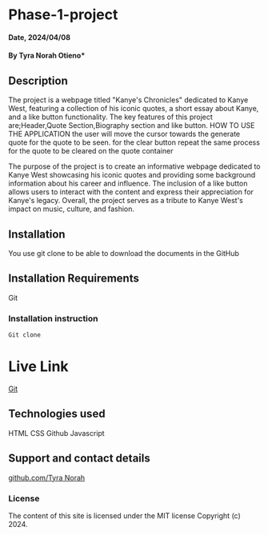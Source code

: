 # Phase-1-project

#### Date, 2024/04/08

#### By Tyra Norah Otieno*

## Description
The project is a webpage titled "Kanye's Chronicles" dedicated to Kanye West, featuring a collection of his iconic quotes, a short essay about Kanye, and a like button functionality.
The key features of this project are;Header,Quote Section,Biography section and like button.
HOW TO USE THE APPLICATION
the user will move the cursor towards the generate quote for the quote to be seen.
for the clear button repeat the same process for the quote to be cleared on the quote container 

The purpose of the project is to create an informative webpage dedicated to Kanye West showcasing his iconic quotes and providing  some background information about his career and influence. The inclusion of a like button allows users to interact with the content and express their appreciation for Kanye's legacy. Overall, the project serves as a tribute to Kanye West's impact on music, culture, and fashion.

## Installation
You use git clone to be able to download the documents in the GitHub

## Installation Requirements
Git

### Installation instruction
```
Git clone 

```

# Live Link
[Git](https://tyratheegreatest.github.io/Phase-1-project/)

## Technologies used
HTML
CSS
Github
Javascript

## Support and contact details
[github.com/Tyra Norah](https://github.com/)

### License
The content of this site is licensed under the MIT license
Copyright (c) 2024.

